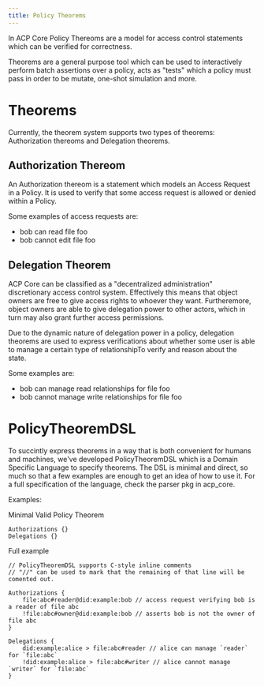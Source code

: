 ```yaml
---
title: Policy Theorems
---
```


In ACP Core Policy Thereoms are a model for access control statements which can be verified for correctness.

Theorems are a general purpose tool which can be used to interactively perform batch assertions over a policy, acts as "tests" which a policy must pass in order to be mutate, one-shot simulation and more.

# Theorems

Currently, the theorem system supports two types of theorems: Authorization thereoms and Delegation theorems.

## Authorization Thereom

An Authorization thereom is a statement which models an Access Request in a Policy.
It is used to verify that some access request is allowed or denied within a Policy.

Some examples of access requests are:
- bob can read file foo
- bob cannot edit file foo

## Delegation Theorem

ACP Core can be classified as a "decentralized administration" discretionary access control system.
Effectively this means that object owners are free to give access rights to whoever they want.
Furtheremore, object owners are able to give delegation power to other actors, which in turn may also grant further access permissions.

Due to the dynamic nature of delegation power in a policy, delegation theorems are used to express verifications about whether some user is able to manage a certain type of relationshipTo verify and reason about the state.

Some examples are:
- bob can manage read relationships for file foo
- bob cannot manage write relationships for file foo

# PolicyTheoremDSL

To succintly express theorems in a way that is both convenient for humans and machines, we've developed PolicyTheoremDSL which is a Domain Specific Language to specify theorems.
The DSL is minimal and direct, so much so that a few examples are enough to get an idea of how to use it.
For a full specification of the language, check the parser pkg in acp_core.

Examples:

Minimal Valid Policy Theorem
```
Authorizations {}
Delegations {}
```

Full example

```
// PolicyTheoremDSL supports C-style inline comments
// "//" can be used to mark that the remaining of that line will be comented out.

Authorizations {
    file:abc#reader@did:example:bob // access request verifying bob is a reader of file abc
    !file:abc#owner@did:example:bob // asserts bob is not the owner of file abc
}

Delegations {
    did:example:alice > file:abc#reader // alice can manage `reader` for `file:abc`
    !did:example:alice > file:abc#writer // alice cannot manage `writer` for `file:abc`
}
```
